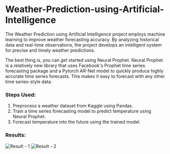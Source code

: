 # Weather-Prediction-using-Artificial-Intelligence
The Weather Prediction using Artificial Intelligence project employs machine learning to improve weather forecasting accuracy. By analyzing historical data and real-time observations, the project develops an intelligent system for precise and timely weather predictions.

The best thing is,  you can get started using Neural Prophet. Neural Prophet is a relatively new library that uses Facebook's Prophet time series forecasting package and a Pytorch AR-Net model to quickly produce highly accurate time series forecasts. This makes it easy to forecast with any other time series-style data.

### Steps Used:
1. Preprocess a weather dataset from Kaggle using Pandas.
2. Train a time series forecasting model to predict temperature using Neural Prophet.
3. Forecast temperature into the future using the trained model.

### Results:
![Result - 1](https://github.com/rajshreyash24/Weather-Prediction-using-Artificial-Intelligence/assets/102073679/439ac2e8-22be-4254-9a2f-04fe10950291)
![Result - 2](https://github.com/rajshreyash24/Weather-Prediction-using-Artificial-Intelligence/assets/102073679/574114b5-0d5a-46ab-b663-4be5f01fbc7f)
